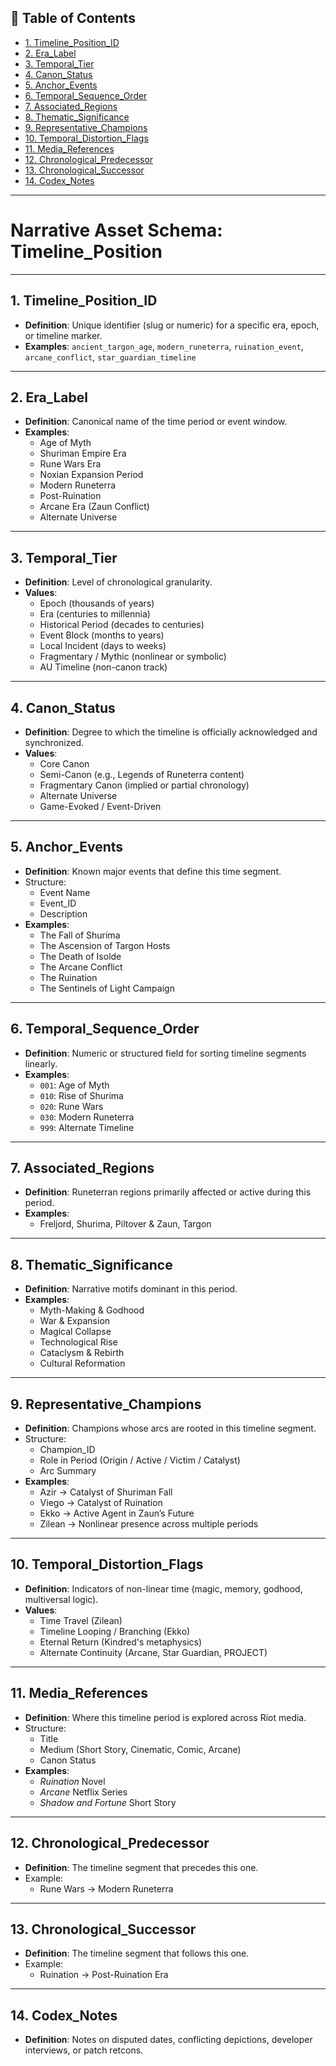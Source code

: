 ## 📘 Table of Contents

- [1. Timeline_Position_ID](#1_timeline_position_id)
- [2. Era_Label](#2_era_label)
- [3. Temporal_Tier](#3_temporal_tier)
- [4. Canon_Status](#4_canon_status)
- [5. Anchor_Events](#5_anchor_events)
- [6. Temporal_Sequence_Order](#6_temporal_sequence_order)
- [7. Associated_Regions](#7_associated_regions)
- [8. Thematic_Significance](#8_thematic_significance)
- [9. Representative_Champions](#9_representative_champions)
- [10. Temporal_Distortion_Flags](#10_temporal_distortion_flags)
- [11. Media_References](#11_media_references)
- [12. Chronological_Predecessor](#12_chronological_predecessor)
- [13. Chronological_Successor](#13_chronological_successor)
- [14. Codex_Notes](#14_codex_notes)

---
# **Narrative Asset Schema: Timeline_Position**

---

## 1. Timeline_Position_ID

- **Definition**: Unique identifier (slug or numeric) for a specific era, epoch, or timeline marker.
- **Examples**: `ancient_targon_age`, `modern_runeterra`, `ruination_event`, `arcane_conflict`, `star_guardian_timeline`

---

## 2. Era_Label

- **Definition**: Canonical name of the time period or event window.
- **Examples**:
  - Age of Myth
  - Shuriman Empire Era
  - Rune Wars Era
  - Noxian Expansion Period
  - Modern Runeterra
  - Post-Ruination
  - Arcane Era (Zaun Conflict)
  - Alternate Universe

---

## 3. Temporal_Tier

- **Definition**: Level of chronological granularity.
- **Values**:
  - Epoch (thousands of years)
  - Era (centuries to millennia)
  - Historical Period (decades to centuries)
  - Event Block (months to years)
  - Local Incident (days to weeks)
  - Fragmentary / Mythic (nonlinear or symbolic)
  - AU Timeline (non-canon track)

---

## 4. Canon_Status

- **Definition**: Degree to which the timeline is officially acknowledged and synchronized.
- **Values**:
  - Core Canon
  - Semi-Canon (e.g., Legends of Runeterra content)
  - Fragmentary Canon (implied or partial chronology)
  - Alternate Universe
  - Game-Evoked / Event-Driven

---

## 5. Anchor_Events

- **Definition**: Known major events that define this time segment.
- Structure:
  - Event Name
  - Event_ID
  - Description
- **Examples**:
  - The Fall of Shurima
  - The Ascension of Targon Hosts
  - The Death of Isolde
  - The Arcane Conflict
  - The Ruination
  - The Sentinels of Light Campaign

---

## 6. Temporal_Sequence_Order

- **Definition**: Numeric or structured field for sorting timeline segments linearly.
- **Examples**:
  - `001`: Age of Myth
  - `010`: Rise of Shurima
  - `020`: Rune Wars
  - `030`: Modern Runeterra
  - `999`: Alternate Timeline

---

## 7. Associated_Regions

- **Definition**: Runeterran regions primarily affected or active during this period.
- **Examples**:
  - Freljord, Shurima, Piltover & Zaun, Targon

---

## 8. Thematic_Significance

- **Definition**: Narrative motifs dominant in this period.
- **Examples**:
  - Myth-Making & Godhood
  - War & Expansion
  - Magical Collapse
  - Technological Rise
  - Cataclysm & Rebirth
  - Cultural Reformation

---

## 9. Representative_Champions

- **Definition**: Champions whose arcs are rooted in this timeline segment.
- Structure:
  - Champion_ID
  - Role in Period (Origin / Active / Victim / Catalyst)
  - Arc Summary
- **Examples**:
  - Azir → Catalyst of Shuriman Fall
  - Viego → Catalyst of Ruination
  - Ekko → Active Agent in Zaun’s Future
  - Zilean → Nonlinear presence across multiple periods

---

## 10. Temporal_Distortion_Flags

- **Definition**: Indicators of non-linear time (magic, memory, godhood, multiversal logic).
- **Values**:
  - Time Travel (Zilean)
  - Timeline Looping / Branching (Ekko)
  - Eternal Return (Kindred's metaphysics)
  - Alternate Continuity (Arcane, Star Guardian, PROJECT)

---

## 11. Media_References

- **Definition**: Where this timeline period is explored across Riot media.
- Structure:
  - Title
  - Medium (Short Story, Cinematic, Comic, Arcane)
  - Canon Status
- **Examples**:
  - _Ruination_ Novel
  - _Arcane_ Netflix Series
  - _Shadow and Fortune_ Short Story

---

## 12. Chronological_Predecessor

- **Definition**: The timeline segment that precedes this one.
- Example:
  - Rune Wars → Modern Runeterra

---

## 13. Chronological_Successor

- **Definition**: The timeline segment that follows this one.
- Example:
  - Ruination → Post-Ruination Era

---

## 14. Codex_Notes

- **Definition**: Notes on disputed dates, conflicting depictions, developer interviews, or patch retcons.
